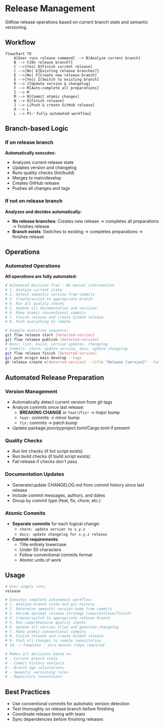 # Release Management

Gitflow release operations based on current branch state and semantic versioning.

## Workflow

```mermaid
flowchart TD
    A[User runs release command] --> B[Analyze current branch]
    B --> C{On release branch?}
    C -->|Yes| D[Finish current release]
    C -->|No| E{Existing release branches?}
    E -->|No| F[Create new release branch]
    E -->|Yes| I[Switch to existing branch]
    D --> J[Update version & changelog]
    F --> M[Auto-complete all preparations]
    I --> M
    M --> N[Commit atomic changes]
    N --> O[Finish release]
    J --> L[Push & create GitHub release]
    O --> L
    L --> P[✅ Fully automated workflow]
```

## Branch-based Logic

### If on release branch
**Automatically executes:**
- Analyzes current release state
- Updates version and changelog
- Runs quality checks (lint/build)
- Merges to main/develop
- Creates GitHub release
- Pushes all changes and tags

### If not on release branch
**Analyzes and decides automatically:**
- **No release branches**: Creates new release → completes all preparations → finishes release
- **Branch exists**: Switches to existing → completes preparations → finishes release

## Operations

### Automated Operations

**All operations are fully automated:**

```bash
# Automated Decision Tree - No manual intervention
# 1. Analyze current state
# 2. Detect semantic version from commits
# 3. Create/switch to appropriate branch
# 4. Run all quality checks
# 5. Update all documentation and versions
# 6. Make atomic conventional commits  
# 7. Finish release and create GitHub release
# 8. Push everything to remote

# Example execution sequence:
git flow release start [detected-version]
git flow release publish [detected-version]
# Runs: lint, build, version updates, changelog
# Commits: chore: update version, docs: update changelog
git flow release finish [detected-version]
git push origin main develop --tags
gh release create v[detected-version] --title "Release [version]" --latest
```

## Automated Release Preparation

### Version Management
- Automatically detect current version from git tags
- Analyze commits since last release:
  - **BREAKING CHANGE** or `feat!`/`fix!` → major bump
  - `feat:` commits → minor bump  
  - `fix:` commits → patch bump
- Update package.json/pyproject.toml/Cargo.toml if present

### Quality Checks
- Run lint checks (if lint script exists)
- Run build checks (if build script exists)
- Fail release if checks don't pass

### Documentation Updates
- Generate/update CHANGELOG.md from commit history since last release
- Include commit messages, authors, and dates
- Group by commit type (feat, fix, chore, etc.)

### Atomic Commits
- **Separate commits** for each logical change:
  - `chore: update version to x.y.z`
  - `docs: update changelog for x.y.z release`
- **Commit requirements**:
  - Title entirely lowercase
  - Under 50 characters
  - Follow conventional commits format
  - Atomic units of work

## Usage
```bash
# User simply runs:
release

# Executes complete autonomous workflow:
# 1. Analyze branch state and git history
# 2. Determine semantic version bump from commits
# 3. Decide optimal release strategy (new/continue/finish)
# 4. Create/switch to appropriate release branch
# 5. Run comprehensive quality checks
# 6. Update all version files and generate changelog
# 7. Make atomic conventional commits
# 8. Finish release and create GitHub release
# 9. Push all changes to remote repositories
# 10. ✅ Complete - zero manual steps required

# Makes all decisions based on:
# - Current branch state
# - Commit history analysis  
# - Branch age calculations
# - Semantic versioning rules
# - Repository conventions
```

## Best Practices
- Use conventional commits for automatic version detection  
- Test thoroughly on release branch before finishing
- Coordinate release timing with team
- Sync dependencies before finishing releases